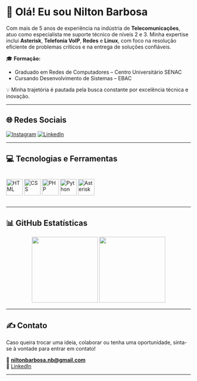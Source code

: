 # 👋 Olá! Eu sou Nilton Barbosa

Com mais de 5 anos de experiência na indústria de **Telecomunicações**, atuo como especialista me suporte técnico de níveis 2 e 3. Minha expertise inclui **Asterisk**, **Telefonia VoIP**, **Redes** e **Linux**, com foco na resolução eficiente de problemas críticos e na entrega de soluções confiáveis.

🎓 **Formação:**  
- Graduado em Redes de Computadores – Centro Universitário SENAC  
- Cursando Desenvolvimento de Sistemas – EBAC

💡 Minha trajetória é pautada pela busca constante por excelência técnica e inovação.

---

## 🌐 Redes Sociais

[![Instagram](https://img.shields.io/badge/Instagram-E4405F?style=for-the-badge&logo=instagram&logoColor=white)](https://www.instagram.com/niltonbarbosa_/)
[![LinkedIn](https://img.shields.io/badge/LinkedIn-0077B5?style=for-the-badge&logo=linkedin&logoColor=white)](https://www.linkedin.com/in/nilton-barbosa-b40bb994/)

---

## 💻 Tecnologias e Ferramentas

<div style="display: inline_block"><br/>
  <img align="center" alt="HTML" src="https://cdn.jsdelivr.net/gh/devicons/devicon@latest/icons/html5/html5-original.svg" width="45"/>
  <img align="center" alt="CSS" src="https://cdn.jsdelivr.net/gh/devicons/devicon@latest/icons/css3/css3-original.svg" width="45"/>
  <img align="center" alt="PHP" src="https://cdn.jsdelivr.net/gh/devicons/devicon@latest/icons/php/php-original.svg" width="45"/>
  <img align="center" alt="Python" src="https://cdn.jsdelivr.net/gh/devicons/devicon@latest/icons/python/python-original.svg" width="45"/>
  <img align="center" alt="Asterisk" src="https://upload.wikimedia.org/wikipedia/pt/1/1a/Asterisk_Logo.png" width="45"/>
</div><br/>

---

## 📊 GitHub Estatísticas

<div align="center">
  <img height="180em" src="https://github-readme-stats.vercel.app/api?username=mynameisnilton&show_icons=true&theme=default&hide_border=false"/>
  <img height="180em" src="https://github-readme-stats.vercel.app/api/top-langs/?username=mynameisnilton&layout=compact&hide_border=false"/>
</div>

---

## ✍️ Contato

Caso queira trocar uma ideia, colaborar ou tenha uma oportunidade, sinta-se à vontade para entrar em contato!

📧 **niltonbarbosa.nb@gmail.com**  
🔗 [LinkedIn](https://www.linkedin.com/in/nilton-barbosa-b40bb994)

---
